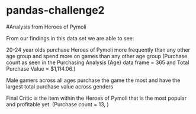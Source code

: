 # pandas-challenge2
#Analysis from Heroes of Pymoli

From our findings in this data set we are able to see:

20-24 year olds purchase Heroes of Pymoli more frequently than any other age group and spend more on games than any other age group (Purchase count as seen in the Purchasing Analysis (Age) data frame = 365 and Total Purchase Value = $1,114.06.) 

Male gamers across all ages purchase the game the most and have the largest total purchase value across genders 

Final Critic is the item within the Heroes of Pymoli that is the most popular and profitable yet. (Purchase count = 13, )

